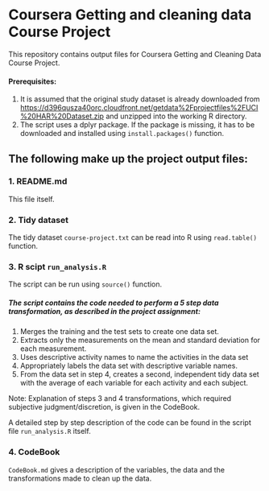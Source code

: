 # Coursera Getting and cleaning data Course Project


This repository contains output files for Coursera Getting and Cleaning Data Course Project.

#### Prerequisites:
1. It is assumed that the original study dataset is already downloaded from https://d396qusza40orc.cloudfront.net/getdata%2Fprojectfiles%2FUCI%20HAR%20Dataset.zip and unzipped into the working R directory.
1. The script uses a dplyr package. If the package is missing, it has to be downloaded and installed using `install.packages()` function.

The following make up the project output files:
------
### 1. README.md
This file itself.

### 2. Tidy dataset

The tidy dataset `course-project.txt` can be read into R using `read.table()` function.

### 3. R scipt `run_analysis.R`

The script can be run using `source()` function.

##### The script contains the code needed to perform a 5 step data transformation, as described in the project assignment: 
1. Merges the training and the test sets to create one data set.
1. Extracts only the measurements on the mean and standard deviation for each measurement. 
1. Uses descriptive activity names to name the activities in the data set
1. Appropriately labels the data set with descriptive variable names. 
1. From the data set in step 4, creates a second, independent tidy data set with the average of each variable for each activity and each subject.

Note: Explanation of steps 3 and 4 transformations, which required subjective judgment/discretion, is given in the CodeBook.

A detailed step by step description of the code can be found in the script file `run_analysis.R` itself.

### 4. CodeBook

`CodeBook.md` gives a description of the variables, the data and the transformations made to clean up the data.
